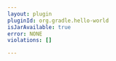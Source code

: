 ```yaml
---
layout: plugin
pluginId: org.gradle.hello-world
isJarAvailable: true
error: NONE
violations: []

---
```

